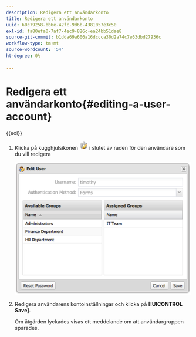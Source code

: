 ```yaml
---
description: Redigera ett användarkonto
title: Redigera ett användarkonto
uuid: 60c79258-bb6e-42fc-9d6b-4381057e3c50
exl-id: fa80efa0-7af7-4ec9-826c-ea24bb51dae8
source-git-commit: b1dda69a606a16dccca30d2a74c7e63dbd27936c
workflow-type: tm+mt
source-wordcount: '54'
ht-degree: 0%

---
```


# Redigera ett användarkonto{#editing-a-user-account}

{{eol}}

1. Klicka på kugghjulsikonen ![](assets/edit_icon.png) i slutet av raden för den användare som du vill redigera

   ![](assets/edit_user_account.png)

1. Redigera användarens kontoinställningar och klicka på **[!UICONTROL Save]**.

   Om åtgärden lyckades visas ett meddelande om att användargruppen sparades.
